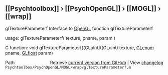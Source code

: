 ## [[Psychtoolbox]] &#8250; [[PsychOpenGL]] &#8250; [[MOGL]] &#8250; [[wrap]]

glTextureParameterf  Interface to [OpenGL](OpenGL) function glTextureParameterf  
  
usage:  glTextureParameterf( texture, pname, param )  
  
C function:  void glTextureParameterf[(GLuint]((GLuint) texture, [GLenum](GLenum) pname, [GLfloat](GLfloat) param)  




<div class="code_header" style="text-align:right;">
  <span style="float:left;">Path&nbsp;&nbsp;</span> <span class="counter">Retrieve <a href=
  "https://raw.github.com/Psychtoolbox-3/Psychtoolbox-3/beta/Psychtoolbox/PsychOpenGL/MOGL/wrap/glTextureParameterf.m">current version from GitHub</a> | View <a href=
  "https://github.com/Psychtoolbox-3/Psychtoolbox-3/commits/beta/Psychtoolbox/PsychOpenGL/MOGL/wrap/glTextureParameterf.m">changelog</a></span>
</div>
<div class="code">
  <code>Psychtoolbox/PsychOpenGL/MOGL/wrap/glTextureParameterf.m</code>
</div>

